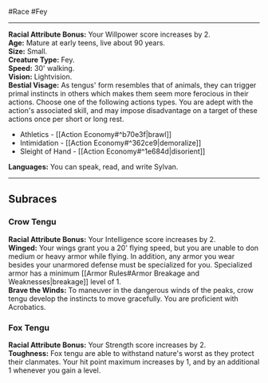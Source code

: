 #Race #Fey
- - -
**Racial Attribute Bonus:** Your Willpower score increases by 2.  
**Age:** Mature at early teens, live about 90 years.  
**Size:** Small.  
**Creature Type:** Fey.  
**Speed:** 30' walking.  
**Vision:** Lightvision.  
**Bestial Visage:** As tengus' form resembles that of animals, they can trigger primal instincts in others which makes them seem more ferocious in their actions. Choose one of the following actions types. You are adept with the action's associated skill, and may impose disadvantage on a target of these actions once per short or long rest.

- Athletics - [[Action Economy#^b70e3f|brawl]]
- Intimidation - [[Action Economy#^362ce9|demoralize]]
- Sleight of Hand - [[Action Economy#^1e684d|disorient]]

**Languages:** You can speak, read, and write Sylvan.
 - - -
## Subraces
### Crow Tengu
 
**Racial Attribute Bonus:** Your Intelligence score increases by 2.  
**Winged:** Your wings grant you a 20' flying speed, but you are unable to don medium or heavy armor while flying. In addition, any armor you wear besides your unarmored defense must be specialized for you. Specialized armor has a minimum [[Armor Rules#Armor Breakage and Weaknesses|breakage]] level of 1.  
**Brave the Winds:** To maneuver in the dangerous winds of the peaks, crow tengu develop the instincts to move gracefully. You are proficient with Acrobatics.
 
### Fox Tengu
 
**Racial Attribute Bonus:** Your Strength score increases by 2.  
**Toughness:** Fox tengu are able to withstand nature's worst as they protect their clanmates. Your hit point maximum increases by 1, and by an additional 1 whenever you gain a level.